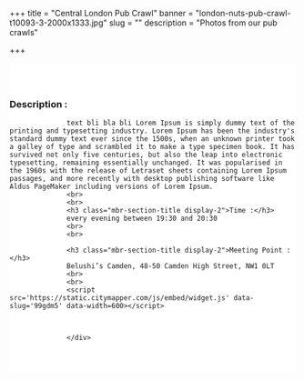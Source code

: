 ﻿+++
title = "Central London Pub Crawl"
banner = "london-nuts-pub-crawl-t10093-3-2000x1333.jpg"
slug = ""
description = "Photos from our pub crawls"

+++

<section class="mbr-section" id="msg-box5-1w" style="background-color: rgb(255, 255, 255); padding-top: 40px; padding-bottom: 40px;">
    <div class="container">
        <div class="row">
        <div class="col-md-8">
                  <h3 class="mbr-section-title display-2">Description :</h3>

                  text bli bla bli Lorem Ipsum is simply dummy text of the printing and typesetting industry. Lorem Ipsum has been the industry's standard dummy text ever since the 1500s, when an unknown printer took a galley of type and scrambled it to make a type specimen book. It has survived not only five centuries, but also the leap into electronic typesetting, remaining essentially unchanged. It was popularised in the 1960s with the release of Letraset sheets containing Lorem Ipsum passages, and more recently with desktop publishing software like Aldus PageMaker including versions of Lorem Ipsum.
                  <br>
                  <br>
                  <h3 class="mbr-section-title display-2">Time :</h3>
                  every evening between 19:30 and 20:30
                  <br>
                  <br>

                  <h3 class="mbr-section-title display-2">Meeting Point :</h3>
                  Belushi’s Camden, 48-50 Camden High Street, NW1 0LT
                  <br>
                  <br>
                  <script src='https://static.citymapper.com/js/embed/widget.js' data-slug='99gdm5' data-width=600></script>



                  </div>
<div class="col-md-4"><script src="https://assets.ticketinghub.com/checkout.js" data-channel="81c327ca-beef-4ff6-af39-702295205346" data-endpoint="https://api.ticketinghub.com" data-layout="embed" data-landing="tickets" data-event-period="7" data-events-view-mode="multi-day" data-fields="name,email,telephone" data-collect-voucher-recipient-info="1" data-color="#1c2b4e" data-button-label="BOOK NOW" data-footer="ssl" data-discounts="1" data-free="0" data-avs="0" data-subscribe="1" data-ga-track-pageviews="1" data-ga-track-purchases="1"></script></div>


</section>

